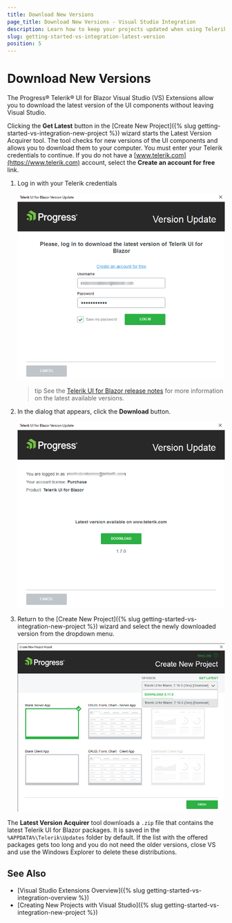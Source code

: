 ```yaml
---
title: Download New Versions
page_title: Download New Versions - Visual Studio Integration
description: Learn how to keep your projects updated when using Telerik UI for Blazor.
slug: getting-started-vs-integration-latest-version
position: 5
---
```


# Download New Versions

The Progress&reg; Telerik&reg; UI for Blazor Visual Studio (VS) Extensions allow you to download the latest version of the UI components without leaving Visual Studio.


<!--
The Latest Version Retrieval tool automatically checks for the latest Telerik UI for Blazor distribution which is available for you on the Telerik website. Once a day, upon loading a project with Telerik UI for Blazor components, the extensions query the Telerik website for a new version of Telerik UI for Blazor. When a new version is detected, a notification is displayed that lets you download it.

![Getting the latest version notification](images/lva_notification.png)

Clicking the **Update Now** button starts the Latest Version Acquirer tool which prompts for your Telerik credentials on its first page. If you do not have a [www.telerik.com](https://www.telerik.com) account, you can create one through the **Create an account for free** link.

-->


Clicking the **Get Latest** button in the [Create New Project]({% slug getting-started-vs-integration-new-project %}) wizard starts the Latest Version Acquirer tool. The tool checks for new versions of the UI components and allows you to download them to your computer. You must enter your Telerik credentials to continue. If you do not have a [www.telerik.com](https://www.telerik.com) account, select the **Create an account for free** link.

1. Log in with your Telerik credentials

    ![First, log in](images/login-vs-ext-download.png)

    >tip See the [Telerik UI for Blazor release notes](https://www.telerik.com/support/whats-new/blazor-ui/release-history) for more information on the latest available versions.

1. In the dialog that appears, click the **Download** button.

    ![Confirming the download of the latest version dialog](images/download-new-version.png)

1. Return to the [Create New Project]({% slug getting-started-vs-integration-new-project %}) wizard and select the newly downloaded version from the dropdown menu.

    ![The new version is now available in the New Project wizard](images/new-version-in-new-project-wizard.png)
    
    
The **Latest Version Acquirer** tool downloads a `.zip` file that contains the latest Telerik UI for Blazor packages. It is saved in the `%APPDATA%\Telerik\Updates` folder by default. If the list with the offered packages gets too long and you do not need the older versions, close VS and use the Windows Explorer to delete these distributions.

## See Also

* [Visual Studio Extensions Overview]({% slug getting-started-vs-integration-overview %})
* [Creating New Projects with Visual Studio]({% slug getting-started-vs-integration-new-project %})
